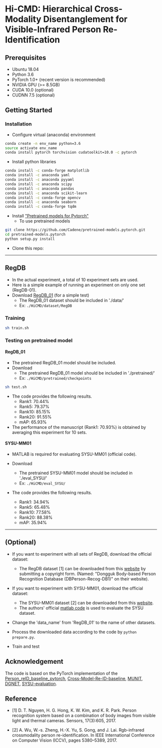 # Hi-CMD: Hierarchical Cross-Modality Disentanglement for Visible-Infrared Person Re-Identification


## Prerequisites
- Ubuntu 18.04
- Python 3.6
- PyTorch 1.0+ (recent version is recommended)
- NVIDIA GPU (>= 8.5GB)
- CUDA 10.0 (optional)
- CUDNN 7.5 (optional)


## Getting Started
### Installation

- Configure virtual (anaconda) environment

```bash
conda create -n env_name python=3.6
source activate env_name
conda install pytorch torchvision cudatoolkit=10.0 -c pytorch
```

- Install python libraries

```bash
conda install -c conda-forge matplotlib
conda install -c anaconda yaml
conda install -c anaconda pyyaml 
conda install -c anaconda scipy
conda install -c anaconda pandas 
conda install -c anaconda scikit-learn 
conda install -c conda-forge opencv
conda install -c anaconda seaborn
conda install -c conda-forge tqdm
```

- Install ["Pretrained models for Pytorch"](https://github.com/Cadene/pretrained-models.pytorch)
  - To use pretrained models
```bash
git clone https://github.com/Cadene/pretrained-models.pytorch.git
cd pretrained-models.pytorch
python setup.py install
```

- Clone this repo:

---

## RegDB

- In the actual experiment, a total of 10 experiment sets are used.
- Here is a simple example of running an experiment on only one set (RegDB-01).
- Download [RegDB_01](https://drive.google.com/open?id=1sEe5DQC5rJNHYuNKLOgkAj2iEg7aFMTy) (for a simple test) 
  - The RegDB_01 dataset should be included in './data/'
  - Ex: `./HiCMD/dataset/RegDB`

### Training

```bash
sh train.sh
```

### Testing on pretrained model

#### RegDB_01

- The pretrained RegDB_01 model should be included.
- Download []()
  - The pretrained RegDB_01 model should be included in './pretrained/'
  - Ex: `./HiCMD/pretrained/checkpoints`

```bash
sh test.sh
```

- The code provides the following results.
  - Rank1: 70.44\%
  - Rank5: 79.37\%
  - Rank10: 85.15\%
  - Rank20: 91.55\%
  - mAP: 65.93\%
- The performance of the manuscript (Rank1: 70.93\%) is obtained by averaging this experiment for 10 sets.

#### SYSU-MM01

- MATLAB is required for evaluating SYSU-MM01 (official code).
- Download []()
  - The pretrained SYSU-MM01 model should be included in './eval_SYSU/'
  - Ex: `./HiCMD/eval_SYSU/`


- The code provides the following results.
  - Rank1: 34.94\%
  - Rank5: 65.48\%
  - Rank10: 77.58\%
  - Rank20: 88.38\%
  - mAP: 35.94\%

---



## (Optional)

- If you want to experiment with all sets of RegDB, download the official dataset:
  - The RegDB dataset [1] can be downloaded from this [website](http://dm.dongguk.edu/link.html) by submitting a copyright form. (Named: "Dongguk Body-based Person Recognition Database (DBPerson-Recog-DB1)" on their website).

- If you want to experiment with SYSU-MM01, download the official dataset:
  - The SYSU-MM01 dataset [2] can be downloaded from this [website](http://www.sysu.edu.cn/403.html).
  - The authors' official [matlab code](https://github.com/wuancong/SYSU-MM01) is used to evaluate the SYSU dataset.

- Change the 'data_name' from 'RegDB_01' to the name of other datasets.
- Process the downloaded data according to the code by `python prepare.py`.
- Train and test 


## Acknowledgement

The code is based on the PyTorch implementation of the [Person_reID_baseline_pytorch](https://github.com/layumi/Person_reID_baseline_pytorch), [Cross-Model-Re-ID-baseline](https://github.com/mangye16/Cross-Modal-Re-ID-baseline), [MUNIT](https://github.com/NVlabs/MUNIT), [DGNET](https://github.com/NVlabs/DG-Net), [SYSU-evaluation](https://github.com/wuancong/SYSU-MM01).


## Reference


- [1] D. T. Nguyen, H. G. Hong, K. W. Kim, and K. R. Park. Person recognition system based on a combination of body images from visible light and thermal cameras. Sensors, 17(3):605, 2017.

- [2] A. Wu, W.-s. Zheng, H.-X. Yu, S. Gong, and J. Lai. Rgb-infrared crossmodality person re-identification. In IEEE International Conference on Computer Vision (ICCV), pages 5380–5389, 2017.
